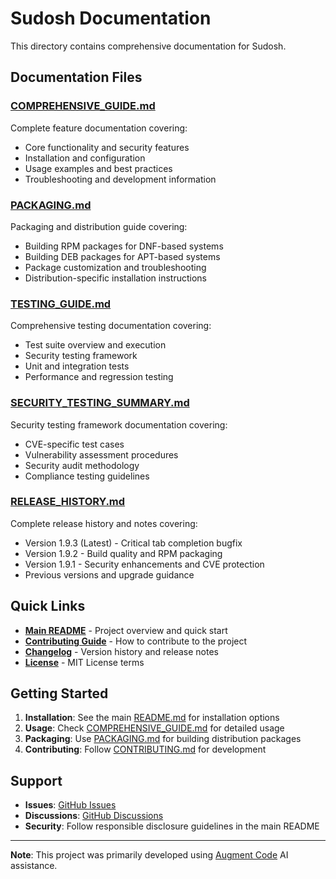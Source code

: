 # Sudosh Documentation

This directory contains comprehensive documentation for Sudosh.

## Documentation Files

### **[COMPREHENSIVE_GUIDE.md](COMPREHENSIVE_GUIDE.md)**
Complete feature documentation covering:
- Core functionality and security features
- Installation and configuration
- Usage examples and best practices
- Troubleshooting and development information

### **[PACKAGING.md](PACKAGING.md)**
Packaging and distribution guide covering:
- Building RPM packages for DNF-based systems
- Building DEB packages for APT-based systems
- Package customization and troubleshooting
- Distribution-specific installation instructions

### **[TESTING_GUIDE.md](TESTING_GUIDE.md)**
Comprehensive testing documentation covering:
- Test suite overview and execution
- Security testing framework
- Unit and integration tests
- Performance and regression testing

### **[SECURITY_TESTING_SUMMARY.md](SECURITY_TESTING_SUMMARY.md)**
Security testing framework documentation covering:
- CVE-specific test cases
- Vulnerability assessment procedures
- Security audit methodology
- Compliance testing guidelines

### **[RELEASE_HISTORY.md](RELEASE_HISTORY.md)**
Complete release history and notes covering:
- Version 1.9.3 (Latest) - Critical tab completion bugfix
- Version 1.9.2 - Build quality and RPM packaging
- Version 1.9.1 - Security enhancements and CVE protection
- Previous versions and upgrade guidance

## Quick Links

- **[Main README](../README.md)** - Project overview and quick start
- **[Contributing Guide](../CONTRIBUTING.md)** - How to contribute to the project
- **[Changelog](../CHANGELOG.md)** - Version history and release notes
- **[License](../LICENSE)** - MIT License terms

## Getting Started

1. **Installation**: See the main [README.md](../README.md) for installation options
2. **Usage**: Check [COMPREHENSIVE_GUIDE.md](COMPREHENSIVE_GUIDE.md) for detailed usage
3. **Packaging**: Use [PACKAGING.md](PACKAGING.md) for building distribution packages
4. **Contributing**: Follow [CONTRIBUTING.md](../CONTRIBUTING.md) for development

## Support

- **Issues**: [GitHub Issues](https://github.com/sandinak/sudosh/issues)
- **Discussions**: [GitHub Discussions](https://github.com/sandinak/sudosh/discussions)
- **Security**: Follow responsible disclosure guidelines in the main README

---

**Note**: This project was primarily developed using [Augment Code](https://www.augmentcode.com) AI assistance.
